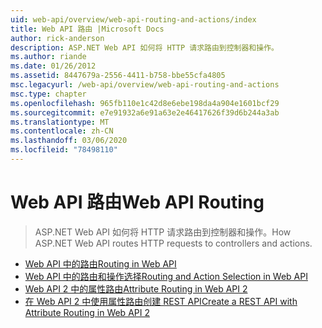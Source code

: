 ```yaml
---
uid: web-api/overview/web-api-routing-and-actions/index
title: Web API 路由 |Microsoft Docs
author: rick-anderson
description: ASP.NET Web API 如何将 HTTP 请求路由到控制器和操作。
ms.author: riande
ms.date: 01/26/2012
ms.assetid: 8447679a-2556-4411-b758-bbe55cfa4805
msc.legacyurl: /web-api/overview/web-api-routing-and-actions
msc.type: chapter
ms.openlocfilehash: 965fb110e1c42d8e6ebe198da4a904e1601bcf29
ms.sourcegitcommit: e7e91932a6e91a63e2e46417626f39d6b244a3ab
ms.translationtype: MT
ms.contentlocale: zh-CN
ms.lasthandoff: 03/06/2020
ms.locfileid: "78498110"
---
```

# <a name="web-api-routing"></a><span data-ttu-id="e3830-103">Web API 路由</span><span class="sxs-lookup"><span data-stu-id="e3830-103">Web API Routing</span></span>

> <span data-ttu-id="e3830-104">ASP.NET Web API 如何将 HTTP 请求路由到控制器和操作。</span><span class="sxs-lookup"><span data-stu-id="e3830-104">How ASP.NET Web API routes HTTP requests to controllers and actions.</span></span>

- [<span data-ttu-id="e3830-105">Web API 中的路由</span><span class="sxs-lookup"><span data-stu-id="e3830-105">Routing in Web API</span></span>](routing-in-aspnet-web-api.md)
- [<span data-ttu-id="e3830-106">Web API 中的路由和操作选择</span><span class="sxs-lookup"><span data-stu-id="e3830-106">Routing and Action Selection in Web API</span></span>](routing-and-action-selection.md)
- [<span data-ttu-id="e3830-107">Web API 2 中的属性路由</span><span class="sxs-lookup"><span data-stu-id="e3830-107">Attribute Routing in Web API 2</span></span>](attribute-routing-in-web-api-2.md)
- [<span data-ttu-id="e3830-108">在 Web API 2 中使用属性路由创建 REST API</span><span class="sxs-lookup"><span data-stu-id="e3830-108">Create a REST API with Attribute Routing in Web API 2</span></span>](create-a-rest-api-with-attribute-routing.md)
